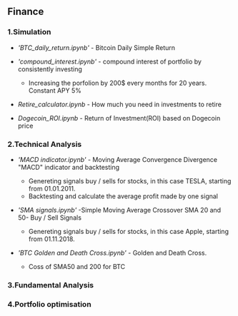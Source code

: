 ## Finance
### 1.Simulation
*   *'BTC_daily_return.ipynb'* - Bitcoin Daily Simple Return

*   *'compound_interest.ipynb'* - compound interest of portfolio by consistently investing
    - Increasing the porfolion by 200$ every months for 20 years. Constant APY 5%

*   *Retire_calculator.ipynb* - How much you need in investments to retire

*   *Dogecoin_ROI.ipynb* - Return of Investment(ROI) based on Dogecoin price

### 2.Technical Analysis
*   *'MACD indicator.ipynb'* - Moving Average Convergence Divergence "MACD" indicator and backtesting
    - Genereting signals buy / sells for stocks, in this case TESLA, starting from 01.01.2011.
    - Backtesting and calculate the average profit made by one signal

*   *'SMA signals.ipynb'* -Simple Moving Average Crossover SMA 20 and 50- Buy / Sell Signals
    - Genereting signals buy / sells for stocks, in this case Apple, starting from 01.11.2018.

*   *'BTC Golden and Death Cross.ipynb'* - Golden and Death Cross.
    - Coss of SMA50 and 200 for BTC

### 3.Fundamental Analysis

### 4.Portfolio optimisation
